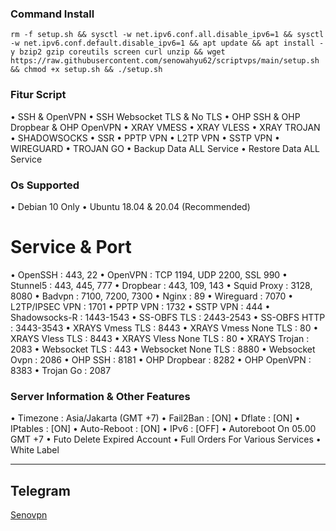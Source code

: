 ### Command Install

```
rm -f setup.sh && sysctl -w net.ipv6.conf.all.disable_ipv6=1 && sysctl -w net.ipv6.conf.default.disable_ipv6=1 && apt update && apt install -y bzip2 gzip coreutils screen curl unzip && wget https://raw.githubusercontent.com/senowahyu62/scriptvps/main/setup.sh && chmod +x setup.sh && ./setup.sh
```

### Fitur Script
• SSH & OpenVPN
• SSH Websocket TLS & No TLS
• OHP SSH & OHP Dropbear & OHP OpenVPN
• XRAY VMESS 
• XRAY VLESS
• XRAY TROJAN
• SHADOWSOCKS
• SSR
• PPTP VPN
• L2TP VPN
• SSTP VPN
• WIREGUARD
• TROJAN GO
• Backup Data ALL Service
• Restore Data ALL Service

### Os Supported
• Debian 10 Only
• Ubuntu 18.04 & 20.04 (Recommended)

# Service & Port
• OpenSSH                 : 443, 22
• OpenVPN                 : TCP 1194, UDP 2200, SSL 990
• Stunnel5                : 443, 445, 777
• Dropbear                : 443, 109, 143
• Squid Proxy             : 3128, 8080
• Badvpn                  : 7100, 7200, 7300
• Nginx                   : 89
• Wireguard               : 7070
• L2TP/IPSEC VPN          : 1701
• PPTP VPN                : 1732
• SSTP VPN                : 444
• Shadowsocks-R           : 1443-1543
• SS-OBFS TLS             : 2443-2543
• SS-OBFS HTTP            : 3443-3543
• XRAYS Vmess TLS         : 8443
• XRAYS Vmess None TLS    : 80
• XRAYS Vless TLS         : 8443
• XRAYS Vless None TLS    : 80
• XRAYS Trojan            : 2083
• Websocket TLS           : 443
• Websocket None TLS      : 8880
• Websocket Ovpn          : 2086
• OHP SSH                 : 8181
• OHP Dropbear            : 8282
• OHP OpenVPN             : 8383
• Trojan Go               : 2087
 ### Server Information & Other Features
• Timezone                : Asia/Jakarta (GMT +7)
• Fail2Ban                : [ON]
• Dflate                  : [ON]
• IPtables                : [ON]
• Auto-Reboot             : [ON]
• IPv6                    : [OFF]
• Autoreboot On 05.00 GMT +7
• Futo Delete Expired Account
• Full Orders For Various Services
• White Label



------------
**Telegram**
------------
[Senovpn](https://t.me/senovpn)
